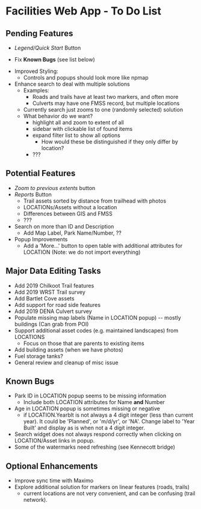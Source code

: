 Facilities Web App - To Do List
===============================

Pending Features
----------------
* _Legend/Quick Start_ Button
- Fix **Known Bugs** (see list below)
* Improved Styling:
  - Controls and popups should look more like npmap
* Enhance search to deal with multiple solutions
  - Examples:
    - Roads and trails have at least two markers, and often more
    - Culverts may have one FMSS record, but multiple locations
  - Currently search just zooms to one (randomly selected) solution
  - What behavior do we want?
    - highlight all and zoom to extent of all
    - sidebar with clickable list of found items
    - expand filter list to show all options
      - How would these be distinguished if they only differ by location?
    - ???

Potential Features
------------------
* _Zoom to previous extents_ button
* _Reports_ Button
  - Trail assets sorted by distance from trailhead with photos
  - LOCATIONs/Assets without a location
  - Differences between GIS and FMSS
  - ???
* Search on more than ID and Description
  - Add Map Label, Park Name/Number, ??
* Popup Improvements
  - Add a 'More...' button to open table with additional attributes
    for LOCATION (Note: we do not import everything)


Major Data Editing Tasks
------------------------
* Add 2019 Chilkoot Trail features
* Add 2019 WRST Trail survey
* Add Bartlet Cove assets
* Add support for road side features
* Add 2019 DENA Culvert survey
* Populate missing map labels (Name in LOCATION popup) -- mostly buildings (Can grab from POI)
* Support additional asset codes (e.g. maintained landscapes) from LOCATIONS
  - Focus on those that are parents to existing items
* Add building assets (when we have photos)
* Fuel storage tanks?
* General review and cleanup of misc issue


Known Bugs
----------
* Park ID in LOCATION popup seems to be missing information
  - Include both LOCATION attributes for Name **and** Number
* Age in LOCATION popup is sometimes missing or negative
  - if LOCATION.Yearblt is not always a 4 digit integer (less than current year).
    It could be 'Planned', or 'm/d/yr', or 'NA'.
    Change label to 'Year Built' and display as is when not a 4 digit integer.
* Search widget does not always respond correctly when clicking on LOCATION/Asset links in popup.
* Some of the watermarks need refreshing (see Kennecott bridge)


Optional Enhancements
---------------------
* Improve sync time with Maximo
* Explore additional solution for markers on linear features (roads, trails)
  - current locations are not very convenient, and can be confusing (trail network).
